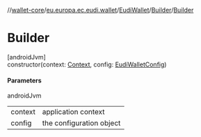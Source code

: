 //[wallet-core](../../../../index.md)/[eu.europa.ec.eudi.wallet](../../index.md)/[EudiWallet](../index.md)/[Builder](index.md)/[Builder](-builder.md)

# Builder

[androidJvm]\
constructor(context: [Context](https://developer.android.com/reference/kotlin/android/content/Context.html), config: [EudiWalletConfig](../../-eudi-wallet-config/index.md))

#### Parameters

androidJvm

| | |
|---|---|
| context | application context |
| config | the configuration object |
